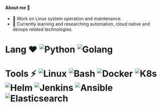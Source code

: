 #### About me 👋
<!--
**Sseve/Sseve** is a ✨ _special_ ✨ repository because its `README.md` (this file) appears on your GitHub profile.

Here are some ideas to get you started:

- 🔭 I’m currently working on ...
- 🌱 I’m currently learning ...
- 👯 I’m looking to collaborate on ...
- 🤔 I’m looking for help with ...
- 💬 Ask me about ...
- 📫 How to reach me: ...
- 😄 Pronouns: ...
- ⚡ Fun fact: ...
- ❤
--> 
- 🔭 Work on Linux system operation and maintenance.
- 🌱 Currently learning and researching automation, cloud native and devops related technologies.
# Lang ❤ ![Python](https://img.shields.io/badge/Python-7A0099.svg?logo=python&logoColor=white) ![Golang](https://img.shields.io/badge/Golang-7A0099.svg?logo=go&logoColor=white)

# Tools ⚡ ![Linux](https://img.shields.io/badge/Linux-7A0099?logo=linux&logoColor=white) ![Bash](https://img.shields.io/badge/Bash-7A0099?logo=shell&logoColor=white) ![Docker](https://img.shields.io/badge/Docker-7A0099.svg?logo=docker&logoColor=white) ![K8s](https://img.shields.io/badge/Kubernetes-7A0099.svg?logo=kubernetes&logoColor=white) ![Helm](https://img.shields.io/badge/Helm-7A0099.svg?logo=helm&logoColor=white) ![Jenkins](https://img.shields.io/badge/Jenkins-7A0099?logo=Jenkins&logoColor=white?style=plastic) ![Ansible](https://img.shields.io/badge/Ansible-7A0099.svg?logo=ansible&logoColor=white) ![Elasticsearch](https://img.shields.io/badge/Elasticsearch-7A0099.svg?logo=Elasticsearch&logoColor=white)

<!--
![VSCode](https://img.shields.io/badge/VSCode-7A0099?logo=visual-studio-code&logoColor=white)
![C/C++](https://img.shields.io/badge/C/C++-14354C?logo=C/C++&logoColor=white)
![Rust](https://img.shields.io/badge/Rust-14354C?logo=rust&logoColor=white)
<!--
- 😄 加油, 奥利给！

|STATS|LANGUAGES|
|---|---|
|[![Sseve's GitHub stats](https://github-readme-stats.vercel.app/api?username=Sseve&theme=tokyonight)](https://github.com/Sseve/github-readme-stats)|[![Top Langs](https://github-readme-stats.vercel.app/api/top-langs/?username=Sseve&hide=javascript,html&theme=tokyonight)](https://github.com/Sseve/github-readme-stats)|

![Image text](http://img.5iqiqu.com/images13/93/93a35199235af2b5c8212348c340f0c2.gif)
<!--
![Image text](https://res.cloudinary.com/practicaldev/image/fetch/s--yYiDPnHh--/c_imagga_scale,f_auto,fl_progressive,h_420,q_auto,w_1000/https://thepracticaldev.s3.amazonaws.com/i/snu9zy2ywp0ftfcthda2.jpg)
-->
